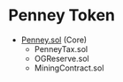 # Penney Token
- <a href="https://github.com/PenneyArmy/PenneyToken/blob/main/Penney.sol">Penney.sol</a> (Core)
  - PenneyTax.sol
  - OGReserve.sol
  - MiningContract.sol
